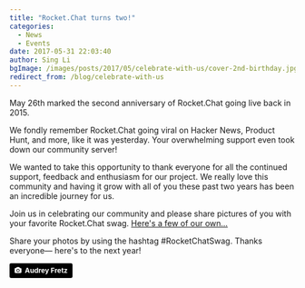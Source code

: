```yaml
---
title: "Rocket.Chat turns two!"
categories:
  - News
  - Events
date: 2017-05-31 22:03:40
author: Sing Li
bgImage: /images/posts/2017/05/celebrate-with-us/cover-2nd-birthday.jpg
redirect_from: /blog/celebrate-with-us
---
```


May 26th marked the second anniversary of Rocket.Chat going live back in 2015.

We fondly remember Rocket.Chat going viral on Hacker News, Product Hunt, and more, like it was yesterday. Your overwhelming support even took down our community server!

We wanted to take this opportunity to thank everyone for all the continued support, feedback and enthusiasm for our project. We really love this community and having it grow with all of you these past two years has been an incredible journey for us.

Join us in celebrating our community and please share pictures of you with your favorite Rocket.Chat swag. [Here's a few of our own...](https://drive.google.com/drive/folders/0ByJ455SMftOBWTIwa1NHWG1vVXM?usp=sharing)

Share your photos by using the hashtag #RocketChatSwag. Thanks everyone— here's to the next year!

<a style="background-color:black;color:white;text-decoration:none;padding:4px 6px;font-family:-apple-system, BlinkMacSystemFont, &quot;San Francisco&quot;, &quot;Helvetica Neue&quot;, Helvetica, Ubuntu, Roboto, Noto, &quot;Segoe UI&quot;, Arial, sans-serif;font-size:12px;font-weight:bold;line-height:1.2;display:inline-block;border-radius:3px;" href="https://unsplash.com/@parkstreet?utm_medium=referral&amp;utm_campaign=photographer-credit&amp;utm_content=creditBadge" target="_blank" rel="noopener noreferrer" title="Download free do whatever you want high-resolution photos from Audrey Fretz"><span style="display:inline-block;padding:2px 3px;"><svg xmlns="http://www.w3.org/2000/svg" style="height:12px;width:auto;position:relative;vertical-align:middle;top:-1px;fill:white;" viewBox="0 0 32 32"><title>unsplash-logo</title><path d="M20.8 18.1c0 2.7-2.2 4.8-4.8 4.8s-4.8-2.1-4.8-4.8c0-2.7 2.2-4.8 4.8-4.8 2.7.1 4.8 2.2 4.8 4.8zm11.2-7.4v14.9c0 2.3-1.9 4.3-4.3 4.3h-23.4c-2.4 0-4.3-1.9-4.3-4.3v-15c0-2.3 1.9-4.3 4.3-4.3h3.7l.8-2.3c.4-1.1 1.7-2 2.9-2h8.6c1.2 0 2.5.9 2.9 2l.8 2.4h3.7c2.4 0 4.3 1.9 4.3 4.3zm-8.6 7.5c0-4.1-3.3-7.5-7.5-7.5-4.1 0-7.5 3.4-7.5 7.5s3.3 7.5 7.5 7.5c4.2-.1 7.5-3.4 7.5-7.5z"></path></svg></span><span style="display:inline-block;padding:2px 3px;">Audrey Fretz</span></a>
